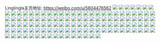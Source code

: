 Linglingla主页地址: https://weibo.com/u/5604476562 
![](https://wx4.sinaimg.cn/mw2000/0067hOngly1h95rni7l0pj30u0140wsx.jpg) 
![](https://wx4.sinaimg.cn/mw2000/0067hOngly1h95rniw8y7j30u01407a3.jpg) 
![](https://wx4.sinaimg.cn/mw2000/0067hOngly1h95rngwljqj30u00y04d3.jpg) 
![](https://wx4.sinaimg.cn/mw2000/0067hOnggy1h90bg42jcsj32c0340hdv.jpg) 
![](https://wx4.sinaimg.cn/mw2000/0067hOnggy1h90bg678r0j33402c0npe.jpg) 
![](https://wx4.sinaimg.cn/mw2000/0067hOnggy1h90bg8rkkjj32c0340kjn.jpg) 
![](https://wx4.sinaimg.cn/mw2000/0067hOnggy1h90bgamaydj32c0340npe.jpg) 
![](https://wx4.sinaimg.cn/mw2000/0067hOnggy1h90bgcs2pfj32c0340npe.jpg) 
![](https://wx4.sinaimg.cn/mw2000/0067hOnggy1h90bg1kkanj32c03404qr.jpg) 
![](https://wx4.sinaimg.cn/mw2000/0067hOnggy1h90bgeyh7vj32c03404qr.jpg) 
![](https://wx4.sinaimg.cn/mw2000/0067hOnggy1h90bghno7ij33402c0kjm.jpg) 
![](https://wx4.sinaimg.cn/mw2000/0067hOnggy1h90bh5imzpj32c02c0hdu.jpg) 
![](https://wx4.sinaimg.cn/mw2000/0067hOnggy1h88dr54ub2j30u01hc1f7.jpg) 
![](https://wx4.sinaimg.cn/mw2000/0067hOnggy1h88dr6i378j33402c04qr.jpg) 
![](https://wx4.sinaimg.cn/mw2000/0067hOnggy1h88dr9v74yj32c0340u0z.jpg) 
![](https://wx4.sinaimg.cn/mw2000/0067hOnggy1h88dr43jvoj32c0340b2a.jpg) 
![](https://wx4.sinaimg.cn/mw2000/0067hOnggy1h88drc6sh4j33402c0e82.jpg) 
![](https://wx4.sinaimg.cn/mw2000/0067hOnggy1h88drdji76j32c0340u0x.jpg) 
![](https://wx4.sinaimg.cn/mw2000/0067hOnggy1h88drf1oh3j32c0340hdt.jpg) 
![](https://wx4.sinaimg.cn/mw2000/0067hOnggy1h88drgfx4dj32c0340b29.jpg) 
![](https://wx4.sinaimg.cn/mw2000/0067hOnggy1h88dricubcj32c0340hdu.jpg) 
![](https://wx4.sinaimg.cn/mw2000/0067hOnggy1h88drjmwvzj33402c04qq.jpg) 
![](https://wx4.sinaimg.cn/mw2000/0067hOnggy1h88drkrzg8j33402c0u0x.jpg) 
![](https://wx4.sinaimg.cn/mw2000/0067hOnggy1h88drm66g5j32c0340hdt.jpg) 
![](https://wx4.sinaimg.cn/mw2000/0067hOnggy1h88dro0cdsj33402c0b2a.jpg) 
![](https://wx4.sinaimg.cn/mw2000/0067hOngly1h62uu74iuoj31o02804dd.jpg) 
![](https://wx4.sinaimg.cn/mw2000/0067hOngly1h62uve0xgrj30n01dsdve.jpg) 
![](https://wx4.sinaimg.cn/mw2000/0067hOngly1h62uvebacyj31o01o00u0.jpg) 
![](https://wx4.sinaimg.cn/mw2000/0067hOnggy1h3zvy3pufxj30se0sg434.jpg) 
![](https://wx4.sinaimg.cn/mw2000/0067hOnggy1gzutxvzbtzj30u00u0jz0.jpg) 
![](https://wx4.sinaimg.cn/mw2000/0067hOnggy1gyxbzyroobj33402c0x6q.jpg) 
![](https://wx4.sinaimg.cn/mw2000/0067hOnggy1gyxc01vom1j33402c0npe.jpg) 
![](https://wx4.sinaimg.cn/mw2000/0067hOnggy1gyrzq7afbmj30u0140ju6.jpg) 
![](https://wx4.sinaimg.cn/mw2000/0067hOnggy1gyrzq6moawj30u0140tc9.jpg) 
![](https://wx4.sinaimg.cn/mw2000/0067hOnggy1gyrzq8f24jj30u0140djd.jpg) 
![](https://wx4.sinaimg.cn/mw2000/0067hOnggy1gyrzq9wg8rj30u0140gqz.jpg) 
![](https://wx4.sinaimg.cn/mw2000/0067hOnggy1gyrzqb3g6zj30u014078d.jpg) 
![](https://wx4.sinaimg.cn/mw2000/0067hOnggy1gyrzqccn23j30u0140q7m.jpg) 
![](https://wx4.sinaimg.cn/mw2000/0067hOnggy1gyrzs984eej30vn0lcgpl.jpg) 
![](https://wx4.sinaimg.cn/mw2000/0067hOnggy1gwh13yz5c7j30k00zkwil.jpg) 
![](https://wx4.sinaimg.cn/mw2000/0067hOnggy1gwh13yc0kpj32c0340b2a.jpg) 
![](https://wx4.sinaimg.cn/mw2000/0067hOnggy1gwh140w7e9j32c0340qv6.jpg) 
![](https://wx4.sinaimg.cn/mw2000/0067hOnggy1gwh14xbzr2j32c0340qv6.jpg) 
![](https://wx4.sinaimg.cn/mw2000/0067hOnggy1gwh14z7egsj32c0340hdv.jpg) 
![](https://wx4.sinaimg.cn/mw2000/0067hOnggy1gwh15dvwngj32c0340qv9.jpg) 
![](https://wx4.sinaimg.cn/mw2000/0067hOnggy1gtz510bvg9j30u0140tjb.jpg) 
![](https://wx4.sinaimg.cn/mw2000/0067hOnggy1gtz512pqa5j30u0140gti.jpg) 
![](https://wx4.sinaimg.cn/mw2000/0067hOnggy1gtz514v7baj31400u0wlw.jpg) 
![](https://wx4.sinaimg.cn/mw2000/0067hOnggy1gtz517mo9vj30u0140aka.jpg) 
![](https://wx4.sinaimg.cn/mw2000/0067hOnggy1grmrl6cpmlj34mo334kjw.jpg) 
![](https://wx4.sinaimg.cn/mw2000/0067hOnggy1grmrm347qpj34mo3341l7.jpg) 
![](https://wx4.sinaimg.cn/mw2000/0067hOnggy1grmrllwcwmj34mo334e8a.jpg) 
![](https://wx4.sinaimg.cn/mw2000/0067hOnggy1grmrmjtv16j34il30ex6y.jpg) 
![](https://wx4.sinaimg.cn/mw2000/0067hOnggy1grmrnp2vdjj30n01dsb29.jpg) 
![](https://wx4.sinaimg.cn/mw2000/0067hOnggy1grmrnm6y5xj34mo3344r0.jpg) 
![](https://wx4.sinaimg.cn/mw2000/0067hOnggy1grhz7uyw3wj30u0140n5u.jpg) 
![](https://wx4.sinaimg.cn/mw2000/0067hOnggy1grhz7t9dpuj30u0140ak3.jpg) 
![](https://wx4.sinaimg.cn/mw2000/0067hOngly1grazz1fsp6j30u0140jvk.jpg) 
![](https://wx4.sinaimg.cn/mw2000/0067hOngly1gr6ndqrwzzj34a92el1ky.jpg) 
![](https://wx4.sinaimg.cn/mw2000/0067hOngly1gr6ndvvianj341a29kb2b.jpg) 
![](https://wx4.sinaimg.cn/mw2000/0067hOngly1gr6ndzfhpuj32h94ezu0x.jpg) 
![](https://wx4.sinaimg.cn/mw2000/0067hOngly1gr6ne12atgj31j60uzale.jpg) 
![](https://wx4.sinaimg.cn/mw2000/0067hOngly1gr66cnujx8j32c0340b2a.jpg) 
![](https://wx4.sinaimg.cn/mw2000/0067hOngly1gr66cqimx2j32c0340hdu.jpg) 
![](https://wx4.sinaimg.cn/mw2000/0067hOngly1gr66ctif3vj33402c0qv6.jpg) 
![](https://wx4.sinaimg.cn/mw2000/0067hOngly1gr66cwdugdj33402c04qr.jpg) 
![](https://wx4.sinaimg.cn/mw2000/0067hOngly1gr665lxborj33402c0e83.jpg) 
![](https://wx4.sinaimg.cn/mw2000/0067hOngly1gr665s18xvj33402c0u0y.jpg) 
![](https://wx4.sinaimg.cn/mw2000/0067hOngly1gr665vmdzcj33402c0npe.jpg) 
![](https://wx4.sinaimg.cn/mw2000/0067hOngly1gr665zzdoqj33402c04qr.jpg) 
![](https://wx4.sinaimg.cn/mw2000/0067hOngly1gr5k3g62r4j32c0340kjm.jpg) 
![](https://wx4.sinaimg.cn/mw2000/0067hOngly1gr5k3irj33j32c0340kjm.jpg) 
![](https://wx4.sinaimg.cn/mw2000/0067hOngly1gr53iclhdcj317025se0h.jpg) 
![](https://wx4.sinaimg.cn/mw2000/0067hOngly1gobff0dxhqj31400u0ako.jpg) 
![](https://wx4.sinaimg.cn/mw2000/0067hOngly1gobfezk09ij30u0140dsm.jpg) 
![](https://wx4.sinaimg.cn/mw2000/0067hOngly1gobff1ep8xj30u0140tfx.jpg) 
![](https://wx4.sinaimg.cn/mw2000/0067hOngly1gobff2vyhmj30u00u07je.jpg) 
![](https://wx4.sinaimg.cn/mw2000/0067hOngly1gobfeyvodrj30u01400yq.jpg) 
![](https://wx4.sinaimg.cn/mw2000/0067hOngly1gobff0tfjhj30u0140n3z.jpg) 
![](https://wx4.sinaimg.cn/mw2000/0067hOngly1gmz0vnoelcj32c03407wi.jpg) 
![](https://wx4.sinaimg.cn/mw2000/0067hOngly1gm7hqzl2wkj30q80yhqa1.jpg) 
![](https://wx4.sinaimg.cn/mw2000/0067hOngly1givmulwgfaj30jg0i8dgh.jpg) 
![](https://wx4.sinaimg.cn/mw2000/0067hOngly1gins716wpyj30jg0i8dgh.jpg) 
![](https://wx4.sinaimg.cn/mw2000/0067hOngly1gi3c7m1jqrj30qo0v1wfs.jpg) 
![](https://wx4.sinaimg.cn/mw2000/0067hOngly1gfug8h6r2zj30j612ct9y.jpg) 
![](https://wx4.sinaimg.cn/mw2000/0067hOngly1gf5nwb6genj30tx12saf2.jpg) 
![](https://wx4.sinaimg.cn/mw2000/0067hOngly1gcmhgm2nswj30u0140gpg.jpg) 
![](https://wx4.sinaimg.cn/mw2000/8d510f1dly1g8h3csa2rwg208708r74w.jpg) 
![](https://wx4.sinaimg.cn/mw2000/007dExRoly1g19flnhjf5g308708r0tb.jpg) 
![](https://wx4.sinaimg.cn/mw2000/007dExRoly1g19flnhmieg308708raan.jpg) 
![](https://wx4.sinaimg.cn/mw2000/c21000acly1fn67j375x2g208b068glt.jpg) 
![](https://wx4.sinaimg.cn/mw2000/b10c1bc2ly1gaexeyzdhqg20c80c8goy.jpg) 
![](https://wx4.sinaimg.cn/mw2000/0067hOngly1gap29wz3dbj31400u0wj1.jpg) 
![](https://wx4.sinaimg.cn/mw2000/b10c1bc2ly1gajlmmmluzg20c80c8gp6.jpg) 
![](https://wx4.sinaimg.cn/mw2000/0067hOngly1ga8606qa1qj306o06o0uy.jpg) 
![](https://wx4.sinaimg.cn/mw2000/0067hOngly1g9yu5c9h45j30u0140n30.jpg) 
![](https://wx4.sinaimg.cn/mw2000/0067hOngly1g9yct6gvkxj30u0140wkl.jpg) 
![](https://wx4.sinaimg.cn/mw2000/0067hOngly1g9ycu3ysrrj30u0140n6z.jpg) 
![](https://wx4.sinaimg.cn/mw2000/0067hOngly1g9vdxoxdadj30qo0wkq59.jpg) 
![](https://wx4.sinaimg.cn/mw2000/b10c1bc2ly1g9t0djqlkxg208c069mxt.jpg) 
![](https://wx4.sinaimg.cn/mw2000/0067hOngly1g8pbk7wc9oj30qo0qodjc.jpg) 
![](https://wx4.sinaimg.cn/mw2000/0067hOngly1g7m2y9z7nbj30u01400yl.jpg) 
![](https://wx4.sinaimg.cn/mw2000/0067hOngly1g7m2ybpwjwj30u01407aj.jpg) 
![](https://wx4.sinaimg.cn/mw2000/0067hOngly1g6uhphnomij31400u0adt.jpg) 
![](https://wx4.sinaimg.cn/mw2000/0067hOngly1g61zs157aij30gc0t276z.jpg) 
![](https://wx4.sinaimg.cn/mw2000/0067hOngly1g5zjbe08sdj31900u07gs.jpg) 
![](https://wx4.sinaimg.cn/mw2000/0067hOngly1g5zjbed72wj303003ca9v.jpg) 
![](https://wx4.sinaimg.cn/mw2000/0067hOngly1g5yhtccblzj31rc0u00vt.jpg) 
![](https://wx4.sinaimg.cn/mw2000/0067hOngly1g5elmq9g9ej32eo37kqv6.jpg) 
![](https://wx4.sinaimg.cn/mw2000/0067hOngly1g5elmtcsbkj32eo37kqv6.jpg) 
![](https://wx4.sinaimg.cn/mw2000/0067hOngly1g5cak4hr16j33402c0x6q.jpg) 
![](https://wx4.sinaimg.cn/mw2000/0067hOngly1g5cak9i5q3j33402c0npe.jpg) 
![](https://wx4.sinaimg.cn/mw2000/0067hOngly1g54escvetjj30u0140n4g.jpg) 
![](https://wx4.sinaimg.cn/mw2000/0067hOngly1g524fvojbyj30bj0ab0sv.jpg) 
![](https://wx4.sinaimg.cn/mw2000/0067hOngly1g4s7hm8x0dj31400u0wly.jpg) 
![](https://wx4.sinaimg.cn/mw2000/0067hOngly1g4n31uexhmj30u0140q6z.jpg) 
![](https://wx4.sinaimg.cn/mw2000/0067hOngly1g3yv9ikknpj30c80hv75g.jpg) 
![](https://wx4.sinaimg.cn/mw2000/0067hOngly1g12apnjvfuj30u01dzju8.jpg) 
![](https://wx4.sinaimg.cn/mw2000/0067hOnggy1g067ege01hj30u01hcaky.jpg) 
![](https://wx4.sinaimg.cn/mw2000/0067hOngly1fzv5ttyup6j30u01dzju8.jpg) 
![](https://wx4.sinaimg.cn/mw2000/0067hOngly1fz4mdiivxkj30hs0la13h.jpg) 
![](https://wx4.sinaimg.cn/mw2000/0067hOngly1fxmbr2k37jj30qo0pfwhm.jpg) 
![](https://wx4.sinaimg.cn/mw2000/0067hOngly1fxluiy95noj30go0camxk.jpg) 
